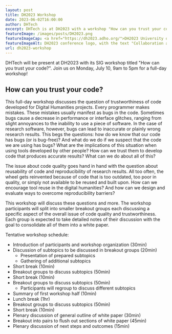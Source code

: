 ```yaml
---
layout: post
title: DH2023 Workshop
date: 2023-06-02T16:00:00
author: DHTech
excerpt: DHTech is at DH2023 with a workshop "How can you trust your code?"
featureImage: /images/posts/DH2023.png
featureImageCap: <a href="https://dh2023.adho.org/">DH2023 University of Graz</a>
featureImageAlt: DH2023 conference logo, with the text "Collaboration as Opportunity"
url: dh2023-workshop
---
```


DHTech will be present at DH2023 with its SIG workshop titled "How can you trust your code?". Join us on Monday, July 10, 9am to 5pm for a full-day workshop!

## How can you trust your code?
This full-day workshop discusses the question of trustworthiness of code developed for Digital Humanities projects. Every programmer makes mistakes. These mistakes usually manifest as bugs in the code. Sometimes bugs cause a decrease in performance or interface glitches, ranging from slight annoyances to the inability to use a piece of software. In the case of research software, however, bugs can lead to inaccurate or plainly wrong research results. This begs the questions: how do we know that our code has bugs (or is bug-free)? And what do we do if we suspect that the code we are using has bugs? What are the implications of this situation when using tools developed by other people? How can we trust them to develop code that produces accurate results? What can we do about all of this?

The issue about code quality goes hand in hand with the question about reusability of code and reproducibility of research results. All too often, the wheel gets reinvented because of code that is too outdated, too poor in quality, or simply not available to be reused and built upon. How can we encourage tool reuse in the digital humanities? And how can we design and evaluate ways to overcome reproducibility barriers?

This workshop will discuss these questions and more. The workshop participants will split into smaller breakout groups each discussing a specific aspect of the overall issue of code quality and trustworthiness. Each group is expected to take detailed notes of their discussion with the goal to consolidate all of them into a white paper. 

Tentative workshop schedule:
- Introduction of participants and workshop organization (30min)
- Discussion of subtopics to be discussed in breakout groups (20min)
    - Presentation of prepared subtopics
    - Gathering of additional subtopics
- Short break (10min)
- Breakout groups to discuss subtopics (50min)
- Short break (10min)
- Breakout groups to discuss subtopics (50min)
    - Participants will regroup to discuss different subtopics
- Summary of first workshop half (10min)
- Lunch break (1hr)
- Breakout groups to discuss subtopics (50min)
- Short break (10min)
- Plenary discussion of general outline of white paper (30min)
- Breakout into pairs to flush out sections of white paper (45min)
- Plenary discussion of next steps and outcomes (15min)
